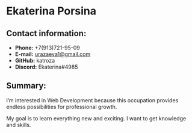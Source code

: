 # Ekaterina Porsina 

## Contact information:

* **Phone:** +7(913)721-95-09
* **E-mail:** urazaeva1@gmail.com
* **GitHub:** katroza
* **Discord:** Ekaterina#4985

## Summary:

I’m interested in Web Development because this occupation provides endless possibilities for professional growth. 

My goal is to learn everything new and exciting. 
I want to get knowledge and skills.

